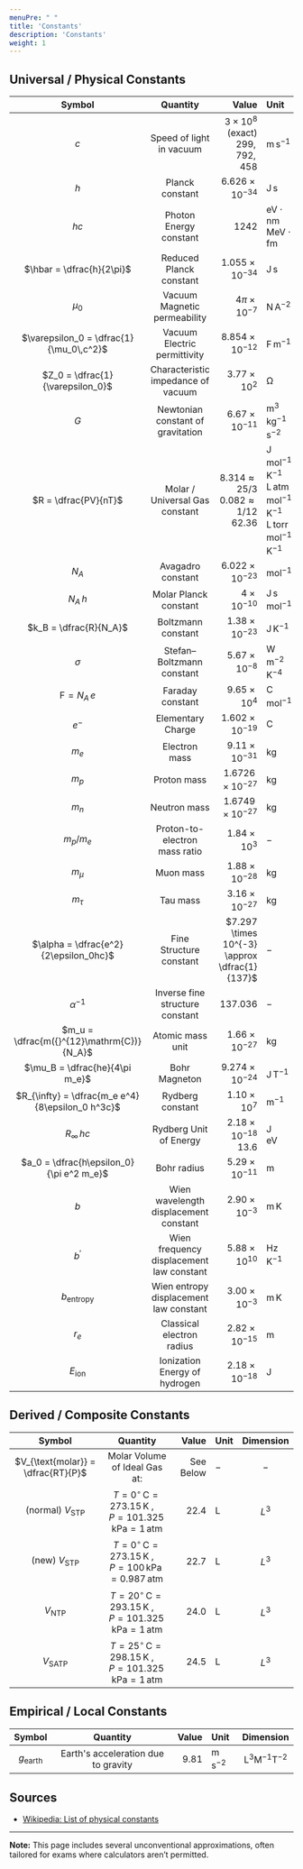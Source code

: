 ```yaml
---
menuPre: " "
title: 'Constants'
description: 'Constants'
weight: 1
---
```


## Universal / Physical Constants

|                      Symbol                      |                 Quantity                 |                                                       Value | Unit                                                                                                                            |             Dimension             |
| :----------------------------------------------: | :--------------------------------------: | ----------------------------------------------------------: | :------------------------------------------------------------------------------------------------------------------------------ | :-------------------------------: |
|                       $c$                        |         Speed of light in vacuum         |        $3 \times 10^{8}$ <br> $\text{(exact) } 299,792,458$ | $\mathrm{m \, s^{-1}}$                                                                                                          |        $\mathrm{LT^{-1}}$         |
|                       $h$                        |             Planck constant              |                                     $6.626 \times 10^{-34}$ | $\mathrm{J \, s}$                                                                                                               |      $\mathrm{ML^{2}T^{-1}}$      |
|                       $hc$                       |          Photon Energy constant          |                                                      $1242$ | $\mathrm{eV \cdot nm}$  <br> $\mathrm{MeV \cdot fm}$                                                                            |      $\mathrm{ML^{2}T^{-1}}$      |
|            $\hbar = \dfrac{h}{2\pi}$             |         Reduced Planck constant          |                                     $1.055 \times 10^{-34}$ | $\mathrm{J \, s}$                                                                                                               |      $\mathrm{ML^{2}T^{-1}}$      |
|                     $\mu_0$                      |       Vacuum Magnetic permeability       |                                       $4\pi \times 10^{-7}$ | $\mathrm{N \, A^{-2}}$                                                                                                          |     $\mathrm{MLT^{-2}I^{-2}}$     |
|     $\varepsilon_0 = \dfrac{1}{\mu_0\,c^2}$      |       Vacuum Electric permittivity       |                                     $8.854 \times 10^{-12}$ | $\mathrm{F \, m^{-1}}$                                                                                                          | $\mathrm{M^{-1}L^{-3}T^{4}I^{2}}$ |
|         $Z_0 = \dfrac{1}{\varepsilon_0}$         |    Characteristic impedance of vacuum    |                                        $3.77 \times 10^{2}$ | $\mathrm{\Omega}$                                                                                                               |   $\mathrm{ML^{2}T^{-3}I^{-2}}$   |
|                       $G$                        |    Newtonian constant of gravitation     |                                      $6.67 \times 10^{-11}$ | $\mathrm{m^{3} \, kg^{-1} \, s^{-2}}$                                                                                           |   $\mathrm{L^{3}M^{-1}T^{-2}}$    |
|               $R = \dfrac{PV}{nT}$               |      Molar / Universal Gas constant      | $8.314 \approx 25/3$ <br> $0.082 \approx 1/12$ <br> $62.36$ | $\mathrm{J \, mol^{-1} \, K^{-1}}$ <br> $\mathrm{L \,atm \, mol^{-1} \, K^{-1}}$ <br> $\mathrm{L \,torr \, mol^{-1} \, K^{-1}}$ |   $\mathrm{ML^{2}T^{-2}K^{-1}}$   |
|                      $N_A$                       |            Avagadro constant             |                                     $6.022 \times 10^{-23}$ | $\mathrm{mol^{-1}}$                                                                                                             |   $\mathrm{ML^{2}T^{-2}K^{-1}}$   |
|                     $N_A\,h$                     |          Molar Planck constant           |                                         $4 \times 10^{-10}$ | $\mathrm{J \, s \, mol^{-1}}$                                                                                                   |   $\mathrm{ML^{2}T^{-2}K^{-1}}$   |
|              $k_B = \dfrac{R}{N_A}$              |            Boltzmann constant            |                                      $1.38 \times 10^{-23}$ | $\mathrm{J \, K^{-1}}$                                                                                                          |   $\mathrm{ML^{2}T^{-2}K^{-1}}$   |
|                     $\sigma$                     |        Stefan–Boltzmann constant         |                                       $5.67 \times 10^{-8}$ | $\mathrm{W \, m^{-2} \, K^{-4}}$                                                                                                |     $\mathrm{MT^{-3}K^{-4}}$      |
|              $\mathrm{F} = N_A\,e$               |             Faraday constant             |                                        $9.65 \times 10^{4}$ | $\mathrm{C \, mol^{-1}}$                                                                                                        |     $\mathrm{MT^{-3}K^{-4}}$      |
|                      $e^-$                       |            Elementary Charge             |                                     $1.602 \times 10^{-19}$ | $\mathrm{C}$                                                                                                                    |           $\mathrm{TI}$           |
|                      $m_e$                       |              Electron mass               |                                      $9.11 \times 10^{-31}$ | $\mathrm{kg}$                                                                                                                   |           $\mathrm{M}$            |
|                      $m_p$                       |               Proton mass                |                                    $1.6726 \times 10^{-27}$ | $\mathrm{kg}$                                                                                                                   |           $\mathrm{M}$            |
|                      $m_n$                       |               Neutron mass               |                                    $1.6749 \times 10^{-27}$ | $\mathrm{kg}$                                                                                                                   |           $\mathrm{M}$            |
|                   $m_p / m_e$                    |      Proton-to-electron mass ratio       |                                        $1.84 \times 10^{3}$ | $-$                                                                                                                             |           Dimensionless           |
|                    $m_{\mu}$                     |                Muon mass                 |                                      $1.88 \times 10^{-28}$ | $\mathrm{kg}$                                                                                                                   |           $\mathrm{M}$            |
|                    $m_{\tau}$                    |                 Tau mass                 |                                      $3.16 \times 10^{-27}$ | $\mathrm{kg}$                                                                                                                   |           $\mathrm{M}$            |
|      $\alpha = \dfrac{e^2}{2\epsilon_0hc}$       |         Fine Structure constant          |               $7.297 \times 10^{-3} \approx \dfrac{1}{137}$ | $-$                                                                                                                             |           Dimensionless           |
|                  $\alpha^{-1}$                   |     Inverse fine structure constant      |                                                   $137.036$ | $-$                                                                                                                             |           Dimensionless           |
|    $m_u = \dfrac{m({}^{12}\mathrm{C})}{N_A}$     |             Atomic mass unit             |                                      $1.66 \times 10^{-27}$ | $\mathrm{kg}$                                                                                                                   |           $\mathrm{M}$            |
|          $\mu_B = \dfrac{he}{4\pi m_e}$          |              Bohr Magneton               |                                     $9.274 \times 10^{-24}$ | $\mathrm{J \, T^{-1}}$                                                                                                          |      $\mathrm{L^{2}IT^{-2}}$      |
| $R_{\infty} = \dfrac{m_e e^4}{8\epsilon_0 h^3c}$ |             Rydberg constant             |                                        $1.10 \times 10^{7}$ | $\mathrm{m^{-1}}$                                                                                                               |         $\mathrm{L^{-1}}$         |
|                 $R_{\infty}\,hc$                 |          Rydberg Unit of Energy          |                          $2.18 \times 10^{-18}$ <br> $13.6$ | $\mathrm{J}$ <br> $\mathrm{eV}$                                                                                                 |         $\mathrm{L^{-1}}$         |
|     $a_0 = \dfrac{h\epsilon_0}{\pi e^2 m_e}$     |               Bohr radius                |                                      $5.29 \times 10^{-11}$ | $\mathrm{m}$                                                                                                                    |           $\mathrm{L}$            |
|                       $b$                        |  Wien wavelength displacement constant   |                                       $2.90 \times 10^{-3}$ | $\mathrm{m \, K}$                                                                                                               |           $\mathrm{LK}$           |
|                    $b^\prime$                    | Wien frequency displacement law constant |                                       $5.88 \times 10^{10}$ | $\mathrm{Hz \, K^{-1}}$                                                                                                         |      $\mathrm{T^{-1}K^{-1}}$      |
|               $b_{\text{entropy}}$               |  Wien entropy displacement law constant  |                                       $3.00 \times 10^{-3}$ | $\mathrm{m \, K}$                                                                                                               |           $\mathrm{LK}$           |
|                      $r_e$                       |        Classical electron radius         |                                      $2.82 \times 10^{-15}$ | $\mathrm{m}$                                                                                                                    |           $\mathrm{L}$            |
|                 $E_{\text{ion}}$                 |      Ionization Energy of hydrogen       |                                      $2.18 \times 10^{-18}$ | $\mathrm{J}$                                                                                                                    |      $\mathrm{ML^{2}T^{-2}}$      |

## Derived / Composite Constants

|               Symbol               |                                                          Quantity                                                          |              Value | Unit         | Dimension |
| :--------------------------------: | :------------------------------------------------------------------------------------------------------------------------: | -----------------: | :----------- | :-------: |
| $V_{\text{molar}} = \dfrac{RT}{P}$ |                                               Molar Volume of Ideal Gas at:                                                | $\text{See Below}$ | $-$          |    $-$    |
|     (normal) $V_{\text{STP}}$      | $T = 0^{\circ}\mathrm{\,C} = 273.15\mathrm{\,K}\:,\quad P = 101.325\mathrm{\,kPa} = 1\mathrm{\,atm}$  |             $22.4$ | $\mathrm{L}$ |  $L^{3}$  |
|      (new)  $V_{\text{STP}}$       | $T = 0^{\circ}\mathrm{\,C} = 273.15\mathrm{\,K}\:,\quad P = 100\mathrm{\,kPa} = 0.987\mathrm{\,atm}$  |             $22.7$ | $\mathrm{L}$ |  $L^{3}$  |
|          $V_{\text{NTP}}$          | $T = 20^{\circ}\mathrm{\,C} = 293.15\mathrm{\,K}\:,\quad P = 101.325\mathrm{\,kPa} = 1\mathrm{\,atm}$ |             $24.0$ | $\mathrm{L}$ |  $L^{3}$  |
|         $V_{\text{SATP}}$          | $T = 25^{\circ}\mathrm{\,C} = 298.15\mathrm{\,K}\:,\quad P = 101.325\mathrm{\,kPa} = 1\mathrm{\,atm}$ |             $24.5$ | $\mathrm{L}$ |  $L^{3}$  |

## Empirical / Local Constants

|       Symbol       |              Quantity               |  Value | Unit                   |          Dimension           |
| :----------------: | :---------------------------------: | -----: | :--------------------- | :--------------------------: |
| $g_{\text{earth}}$ | Earth's acceleration due to gravity | $9.81$ | $\mathrm{m \, s^{-2}}$ | $\mathrm{L^{3}M^{-1}T^{-2}}$ |

## Sources

- [Wikipedia: List of physical constants](https://en.wikipedia.org/wiki/List_of_physical_constants)

---

**Note:** This page includes several unconventional approximations, often tailored for exams where calculators aren’t permitted.